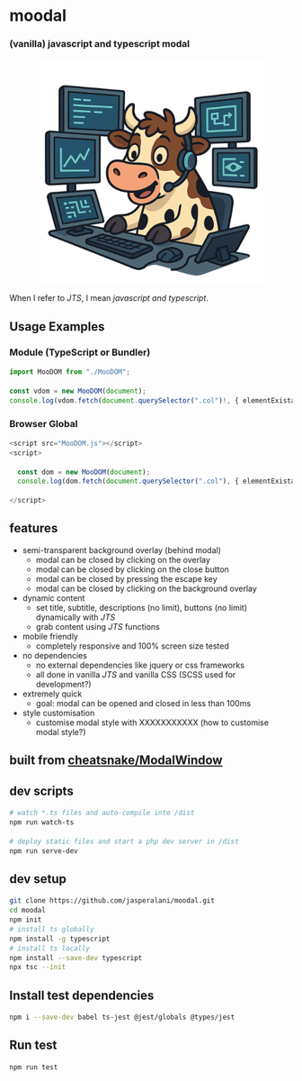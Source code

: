# moodal
### (vanilla) javascript and typescript modal

<center>
    <img src="images/mascot.png" width="400"/>
</center>

When I refer to <i>JTS</i>, I mean <i>javascript and typescript</i>.

## Usage Examples

### Module (TypeScript or Bundler)

```ts
import MooDOM from "./MooDOM";

const vdom = new MooDOM(document);
console.log(vdom.fetch(document.querySelector(".col")!, { elementExistance: true }));
```

### Browser Global

```ts
<script src="MooDOM.js"></script>
<script>

  const dom = new MooDOM(document);
  console.log(dom.fetch(document.querySelector(".col"), { elementExistance: true }));
  
</script>
```

## features
- semi-transparent background overlay (behind modal)
    - modal can be closed by clicking on the overlay
    - modal can be closed by clicking on the close button
    - modal can be closed by pressing the escape key
    - modal can be closed by clicking on the background overlay
- dynamic content
    - set title, subtitle, descriptions (no limit), buttons (no limit) dynamically with <i>JTS</i>
    - grab content using <i>JTS</i> functions
- mobile friendly
    - completely responsive and 100% screen size tested
- no dependencies
    - no external dependencies like jquery or css frameworks
    - all done in vanilla <i>JTS</i> and vanilla CSS (SCSS used for development?)
- extremely quick
    - goal: modal can be opened and closed in less than 100ms
- style customisation
    - customise modal style with XXXXXXXXXXX (how to customise modal style?)
    
## built from [cheatsnake/ModalWindow](https://github.com/cheatsnake/ModalWindow)

## dev scripts
```bash
# watch *.ts files and auto-compile into /dist
npm run watch-ts

# deploy static files and start a php dev server in /dist
npm run serve-dev
```

## dev setup
```bash
git clone https://github.com/jasperalani/moodal.git
cd moodal
npm init
# install ts globally
npm install -g typescript
# install ts locally
npm install --save-dev typescript
npx tsc --init
```

## Install test dependencies

```bash
npm i --save-dev babel ts-jest @jest/globals @types/jest
```

## Run test

```bash
npm run test
```